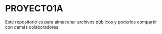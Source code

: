 # PROYECTO1A
Este repositorio es para almacenar archivos públicos
y poderlos compartir con demás colaboradores
